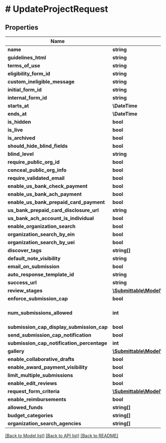# # UpdateProjectRequest

## Properties

Name | Type | Description | Notes
------------ | ------------- | ------------- | -------------
**name** | **string** |  |
**guidelines_html** | **string** |  | [optional]
**terms_of_use** | **string** |  | [optional]
**eligibility_form_id** | **string** |  | [optional]
**custom_ineligible_message** | **string** |  | [optional]
**initial_form_id** | **string** |  | [optional]
**internal_form_id** | **string** |  | [optional]
**starts_at** | **\DateTime** |  | [optional]
**ends_at** | **\DateTime** |  | [optional]
**is_hidden** | **bool** |  | [optional]
**is_live** | **bool** |  | [optional]
**is_archived** | **bool** |  | [optional]
**should_hide_blind_fields** | **bool** |  | [optional]
**blind_level** | **string** |  | [optional]
**require_public_org_id** | **bool** |  | [optional]
**conceal_public_org_info** | **bool** |  | [optional]
**require_validated_email** | **bool** |  | [optional]
**enable_us_bank_check_payment** | **bool** |  | [optional]
**enable_us_bank_ach_payment** | **bool** |  | [optional]
**enable_us_bank_prepaid_card_payment** | **bool** |  | [optional]
**us_bank_prepaid_card_disclosure_url** | **string** |  | [optional]
**us_bank_ach_account_is_individual** | **bool** |  | [optional]
**enable_organization_search** | **bool** |  | [optional]
**organization_search_by_ein** | **bool** |  | [optional]
**organization_search_by_uei** | **bool** |  | [optional]
**discover_tags** | **string[]** |  | [optional]
**default_note_visibility** | **string** |  | [optional]
**email_on_submission** | **bool** |  | [optional]
**auto_response_template_id** | **string** |  | [optional]
**success_url** | **string** |  | [optional]
**review_stages** | [**\Submittable\Model\ReviewStageRequest[]**](ReviewStageRequest.md) |  | [optional]
**enforce_submission_cap** | **bool** |  | [optional]
**num_submissions_allowed** | **int** |  | [optional] [default to 1]
**submission_cap_display_submission_cap** | **bool** |  | [optional]
**send_submission_cap_notification** | **bool** |  | [optional]
**submission_cap_notification_percentage** | **int** |  | [optional]
**gallery** | [**\Submittable\Model\ProjectGalleryRequest**](ProjectGalleryRequest.md) |  | [optional]
**enable_collaborative_drafts** | **bool** |  | [optional]
**enable_award_payment_visibility** | **bool** |  | [optional]
**limit_multiple_submissions** | **bool** |  | [optional]
**enable_edit_reviews** | **bool** |  | [optional]
**request_form_criteria** | [**\Submittable\Model\RequestFormCriteriaRequest[]**](RequestFormCriteriaRequest.md) |  | [optional]
**enable_reimbursements** | **bool** |  | [optional]
**allowed_funds** | **string[]** |  | [optional]
**budget_categories** | **string[]** |  | [optional]
**organization_search_agencies** | **string[]** |  | [optional]

[[Back to Model list]](../../README.md#models) [[Back to API list]](../../README.md#endpoints) [[Back to README]](../../README.md)
